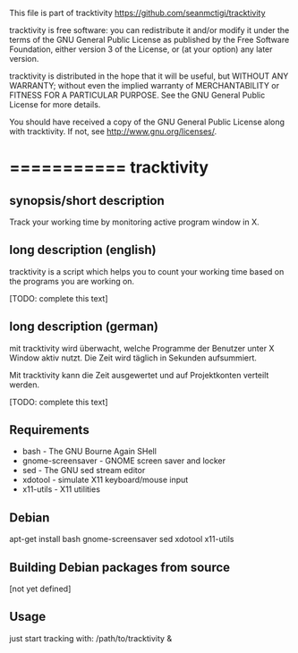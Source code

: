This file is part of tracktivity
https://github.com/seanmctigi/tracktivity

tracktivity is free software: you can redistribute it and/or modify
it under the terms of the GNU General Public License as published by
the Free Software Foundation, either version 3 of the License, or
(at your option) any later version.

tracktivity is distributed in the hope that it will be useful,
but WITHOUT ANY WARRANTY; without even the implied warranty of
MERCHANTABILITY or FITNESS FOR A PARTICULAR PURPOSE.  See the
GNU General Public License for more details.

You should have received a copy of the GNU General Public License
along with tracktivity.  If not, see <http://www.gnu.org/licenses/>.

===========
tracktivity
===========

synopsis/short description
--------------------------
Track your working time by monitoring active program window in X.


long description (english)
--------------------------
tracktivity is a script which helps you to count your working time based on the
programs you are working on.

[TODO: complete this text] 


long description (german)
-------------------------
mit tracktivity wird überwacht, welche Programme der Benutzer unter X Window
aktiv nutzt. Die Zeit wird täglich in Sekunden aufsummiert.

Mit tracktivity kann die Zeit ausgewertet und auf Projektkonten verteilt werden.

[TODO: complete this text] 


Requirements
------------

   * bash - The GNU Bourne Again SHell
   * gnome-screensaver - GNOME screen saver and locker
   * sed - The GNU sed stream editor
   * xdotool - simulate X11 keyboard/mouse input
   * x11-utils - X11 utilities


Debian
------

apt-get install bash gnome-screensaver sed xdotool x11-utils


Building Debian packages from source
------------------------------------

[not yet defined]


Usage
-----

just start tracking with:
/path/to/tracktivity &

